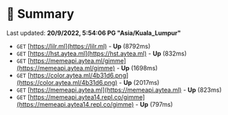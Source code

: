 # 📖 Summary
Last updated: **20/9/2022, 5:54:06 PG "Asia/Kuala_Lumpur"**

- `GET` [https://lilr.ml](https://lilr.ml) - **Up** (8792ms)
- `GET` [https://hst.aytea.ml](https://hst.aytea.ml) - **Up** (832ms)
- `GET` [https://memeapi.aytea.ml/gimme](https://memeapi.aytea.ml/gimme) - **Up** (1698ms)
- `GET` [https://color.aytea.ml/4b31d6.png](https://color.aytea.ml/4b31d6.png) - **Up** (2017ms)
- `GET` [https://memeapi.aytea.ml](https://memeapi.aytea.ml) - **Up** (823ms)
- `GET` [https://memeapi.aytea14.repl.co/gimme](https://memeapi.aytea14.repl.co/gimme) - **Up** (797ms)
